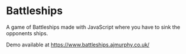 # Battleships
A game of Battleships made with JavaScript where you have to sink the opponents ships.

Demo available at https://www.battleships.ajmurphy.co.uk/
